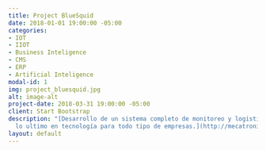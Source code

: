 ```yaml
---
title: Project BlueSquid
date: 2018-01-01 19:00:00 -05:00
categories:
- IOT
- IIOT
- Business Inteligence
- CMS
- ERP
- Artificial Inteligence
modal-id: 1
img: project_bluesquid.jpg
alt: image-alt
project-date: 2018-03-31 19:00:00 -05:00
client: Start Bootstrap
description: "[Desarrollo de un sistema completo de monitoreo y logistica, usando
  lo ultimo en tecnología para todo tipo de empresas.](http://mecatronica.pe/bluesquid)\n"
layout: default
---
```


